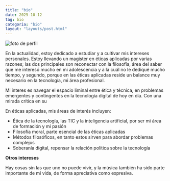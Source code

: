 ```yaml
---
title: "bio"
date: 2025-10-12
tag: bio
categoria: "bio"
layout: "layouts/post.html"
---
```


<img class="bio-picture" alt="foto de perfil" src="/static/images/profile-bio.png" />

En la actualidad, estoy dedicado a estudiar y a cultivar mis intereses personales. Estoy llevando un magister en éticas aplicadas por varias razones; las dos principales son reconectar con la filosofía, área del saber que me interesó mucho en mi adolescencia y a la cuál no le dediqué mucho tiempo, y segundo, porque en las éticas aplicadas reside un balance muy necesario en la tecnología, mi área profesional.

Mi interes es navegar el espacio liminal entre ética y técnica, en problemas emergentes y contingentes en la tecnología digital de hoy en día. Con una mirada crítica en su 

En éticas aplicadas, mis áreas de interés incluyen:
- Ética de la tecnología, las TIC y la inteligencia artificial, por ser mi área de formación y mi pasión
- Filosofía moral, parte esencial de las éticas aplicadas
- Métodos filosóficos, en tanto estos sirven para abordar problemas complejos
- Soberanía digital, repensar la relación política sobre la tecnología

**Otros intereses**

Hay cosas sin las que uno no puede vivir, y la música también ha sido parte importante de mi vida, de forma apreciativa como expresiva.
